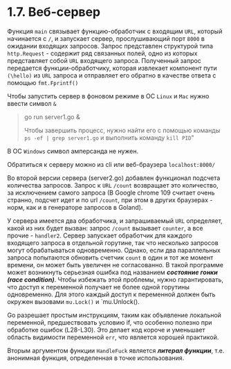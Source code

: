 # 1.7. Веб-сервер

Функция `main` связывает функцию-обработчик с входящим `URL`, который начинается с `/`, и запускает сервер,
прослушивающий порт `8000` в ожидании входящих запросов.
Запрос представлен структурой типа `http.Request` - содержит ряд связанных полей, одно из которых представляет
собой `URL` входящего запроса. Полученный запрос передается функции-обработчику, которая извлекает компонент
пути `(\hello)` из `URL` запроса и отправляет его обратно в качестве ответа с помощью `fmt.Fprintf()`

Чтобы запустить сервер в фоновом режиме в ОС `Linux` и `Mac` нужно ввести символ `&`
> go run server1.go &
>
> Чтобы завершить процесс, нужно найти его с помощью команды `ps -ef | grep server1.go` и выполнить команду `kill PID`"

В ОС `Windows` символ амперсанда не нужен.

Обратиться к серверу можно из cli или веб-браузера `localhost:8000/`

Во второй версии сервера (server2.go) добавлен функционал подсчета количества запросов. Запрос к `URL` `/count`
возвращает это количество, за исключением самого запроса (В Google chrome 109 считает очень странно, подсчет идет и по
url `/count`, при этом в других браузерах - норм, как и в генераторе запросов в Goland).

У сервера имеется два обработчика, и запрашиваемый `URL` определяет, какой из них будет вызван: запрос `/count`
вызывает `counter`, а все прочие - `handler2`. Сервер запускает обработчик для каждого входящего запроса в отдельной
горутине, так что несколько запросов могут обрабатываться одновременно. Однако, если два параллельных запроса попытаются
обновить счетчик `count` в один и тот же момент времени, он может быть увеличен не согласованно. В такой программе может
возникнуть серьезная ошибка под названием **_состояние гонки (race condition)_**.
Чтобы избежать этой проблемы, нужно гарантировать, что доступ к переменной получает не более одной горутины
одновременно.
Для этого каждый доступ к переменной должен быть окружен вызовами `mu.Lock()` и `mu.Unlock().

Go разрешает простым инструкциям, таким как объявление локальной переменной, предшествовать условию if, что особенно
полезно при обработке ошибок (L28-L30). Это делает код короче и уменьшает область видимости переменной `err`, что
является хорошей практикой.

Вторым аргументом функции `HandleFuck` является **_литерал функции_**, т.е. анонимная функция, определенная в точке
использования.
